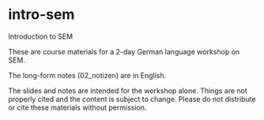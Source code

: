 # intro-sem
Introduction to SEM 

These are course materials for a 2-day German language workshop on SEM. 

The long-form notes (02_notizen) are in English. 

The slides and notes are intended for the workshop alone. Things are not properly cited and the content is subject to change. 
Please do not distribute or cite these materials without permission. 
